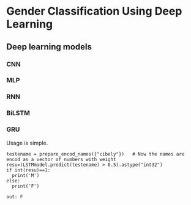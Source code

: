 # Gender Classification Using Deep Learning

## Deep learning models 

### CNN
### MLP 
### RNN
### BiLSTM
### GRU

Usage is simple. 

    testename = prepare_encod_names({"cibely"})   # Now the names are encod as a vector of numbers with weight
    resu=(LSTMmodel.predict(testename) > 0.5).astype("int32")
    if int(resu)==1:
      print('M')
    else:
      print('F')
      
    out: F
